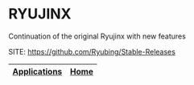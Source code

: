 # RYUJINX

 Continuation of the original Ryujinx with new features

 SITE: https://github.com/Ryubing/Stable-Releases

 | [Applications](https://portable-linux-apps.github.io/apps.html) | [Home](https://portable-linux-apps.github.io)
 | --- | --- |
